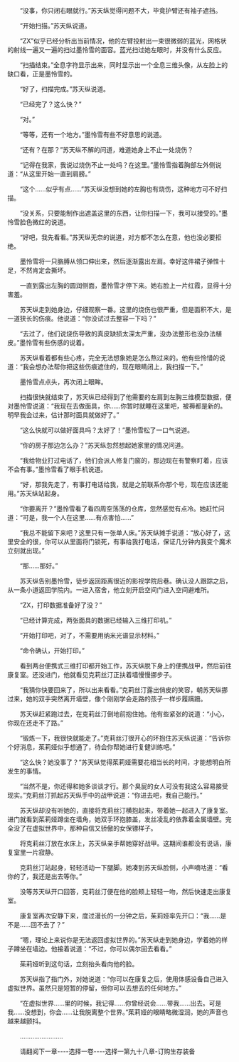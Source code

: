 <div class="read-content j_readContent" id="">
                <p>　　“没事，你只闭右眼就行。”苏天纵觉得问题不大，毕竟护臂还有袖子遮挡。<p>　　“开始扫描。”苏天纵说道。<p>　　“ZX”似乎已经分析出当前情况，他的左臂投射出一束很微弱的蓝光，网格状的射线一遍又一遍的扫过墨怜雪的面容。蓝光扫过她左眼时，并没有什么反应。<p>　　“扫描结束。”全息字符显示出来，同时显示出一个全息三维头像，从左脸上的缺口看，正是墨怜雪的。<p>　　“好了，扫描完成。”苏天纵说道。<p>　　“已经完了？这么快？”<p>　　“对。”<p>　　“等等，还有一个地方。”墨怜雪有些不好意思的说道。<p>　　“还有？在那？”苏天纵不解的问道，难道她身上不止一处烧伤？<p>　　“记得在我家，我说过烧伤不止一处吗？在这里。”墨怜雪指着胸部左外侧说道：“从这里开始一直到肩膀。”<p>　　“这个……似乎有点……”苏天纵没想到她的左胸也有烧伤，这种地方可不好扫描。<p>　　“没关系，只要能制作出遮盖这里的东西，让你扫描一下，我可以接受的。”墨怜雪脸色微红的说道。<p>　　“好吧，我先看看。”苏天纵无奈的说道，对方都不怎么在意，他也没必要拒绝。<p>　　墨怜雪将一只胳膊从领口伸出来，然后逐渐露出左肩。幸好这件裙子弹性十足，不然肯定会撕坏。<p>　　一直到露出左胸的圆润侧面，墨怜雪才停下来。她右脸上一片红霞，显得十分害羞。<p>　　苏天纵走到她身边，仔细观察一番。这里的烧伤也很严重，但是面积不大，是一道狭长的伤痕。他说道：“你没试过去整容一下吗？”<p>　　“去过了，他们说烧伤导致的真皮缺损太深太严重，没办法整形也没办法植皮。”墨怜雪有些伤感的说着。<p>　　苏天纵看着都有些心疼，完全无法想象她是怎么熬过来的。他有些怜惜的说道：“我会想办法帮你把这些伤痕遮住的，现在眼睛闭上，我扫描一下。”<p>　　墨怜雪点点头，再次闭上眼眸。<p>　　扫描很快就结束了，苏天纵已经得到了他需要的左肩到左胸三维模型数据，便对墨怜雪说道：“我现在去做面具，你……你暂时就睡在这里吧，被褥都是新的。明早我会过来，估计那时面具就做好了。”<p>　　“这么快就可以做好面具吗？太好了！”墨怜雪松了一口气说道。<p>　　“你的房子那边怎么办？”苏天纵忽然想起她家里的情况问道。<p>　　“我给物业打过电话了，他们会派人修复门窗的，那边现在有警察盯着，应该不会有事。”墨怜雪看了眼手机说道。<p>　　“好，那我先走了，有事打电话给我，就是之前联系你那个号，现在应该还能用。”苏天纵站起身。<p>　　“你要离开？”墨怜雪看了看四周空荡荡的仓库，忽然感觉有点冷。她赶忙问道：“可是，我一个人在这里……有点害怕……”<p>　　“我总不能留下来吧？这里只有一张单人床。”苏天纵摊手说道：“放心好了，这里安全的很，你可以从里面将门锁死，有事给我打电话，保证几分钟内我变个魔术立刻就出现。”<p>　　“那……那好。”<p>　　苏天纵告别墨怜雪，徒步返回距离很近的影视学院后巷。确认没人跟踪之后，从一条小道返回学院内。一进入宿舍，他立刻开启空间门进入空间避难所。<p>　　“ZX，打印数据准备好了没？”<p>　　“已经计算完成，两张面具的数据已经输入三维打印机。”<p>　　“开始打印吧，对了，不需要用纳米光谱显示材料。”<p>　　“命令确认，开始打印。”<p>　　看到两台便携式三维打印都开始工作，苏天纵脱下身上的便携战甲，然后前往康复室。还没进门，他就看见克莉丝汀正扶着墙慢慢挪步子。<p>　　“我猜你快要回来了，所以出来看看。”克莉丝汀露出俏皮的笑容，朝苏天纵挪过来，她的双手突然离开墙壁，像个刚刚学会走路的孩子一样步履蹒跚。<p>　　苏天纵赶紧跑过去，在克莉丝汀倒地前抱住她。他有些紧张的说道：“小心，你现在还走不了路。”<p>　　“锻炼一下，我很快就能走了。”克莉丝汀很开心的环抱住苏天纵说道：“告诉你个好消息，茱莉娅似乎想通了，待会你帮她进行复健训练吧。”<p>　　“这么快？她没事了？”苏天纵觉得茱莉娅需要花相当长的时间，才能想明白所发生的事情。<p>　　“当然不是，你还得和她多谈谈才行。那个臭屁的女人可没有我这么容易接受现实。”克莉丝汀抓起苏天纵手中的战甲说道：“你进去吧，我自己能行。”<p>　　苏天纵却没有听她的，直接将克莉丝汀横抱起来，带着她一起进入了康复室。进门就看到茱莉娅蹲坐在墙角，她双手环抱膝盖，发丝凌乱的依靠着金属墙壁。完全没了在虚拟世界中，那种自信又骄傲的女保镖样子。<p>　　将克莉丝汀放在水床上，苏天纵亲手帮她穿好战甲。这期间谁都没有说话，康复室里一片寂静。<p>　　克莉丝汀站起身，轻轻活动一下腿脚。她凑到苏天纵脸侧，小声嘀咕道：“看你的了，我还是出去等你。”<p>　　没等苏天纵开口回答，克莉丝汀便在他的脸颊上轻轻一吻，然后快速走出康复室。<p>　　康复室再次安静下来，度过漫长的一分钟之后，茱莉娅率先开口：“我……是不是……回不去了？”<p>　　“嗯，理论上来说你是无法返回虚拟世界的。”苏天纵走到她身边，学着她的样子蹲坐在墙边。他接着说道：“不过，你可以偶尔回去看看。”<p>　　茱莉娅听到这句话，立刻抬头看向他的脸。<p>　　苏天纵指了指门外，对她说道：“你可以在康复之后，使用体感设备自己进入虚拟世界。虽然只是短暂的停留，但你可以去想去的任何地方。”<p>　　“在虚拟世界……里的时候，我记得……你曾经说会……带我……出去。可是我……没想到，你会……让我脱离整个世界。”茱莉娅的眼睛略微湿润，她的声音也越来越颤抖。<p>　　……………………<p>　　请翻阅下一章----选择一卷----选择一第九十八章-订购生存装备<p> 
            </div>